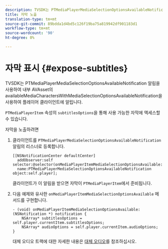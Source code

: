 ```yaml
---
description: TVSDK는 PTMediaPlayerMediaSelectionOptionsAvailableNotification 알림을 사용하여 내부 AVAsset의 availableMediaCharactersWithMediaSelectionOptionsAvailableNotification을 사용하여 플레이어 클라이언트에 알립니다.
title: 자막 노출
translation-type: tm+mt
source-git-commit: 89bdda1d4bd5c126f19ba75a819942df901183d1
workflow-type: tm+mt
source-wordcount: '90'
ht-degree: 0%

---
```



# 자막 표시 {#expose-subtitles}

TVSDK는 PTMediaPlayerMediaSelectionOptionsAvailableNotification 알림을 사용하여 내부 AVAsset의 availableMediaCharactersWithMediaSelectionOptionsAvailableNotification을 사용하여 플레이어 클라이언트에 알립니다.

`PTMediaPlayerItem` 속성의 `subtitlesOptions`을 통해 사용 가능한 자막에 액세스할 수 있습니다.

자막을 노출하려면

1. 클라이언트를 `PTMediaPlayerMediaSelectionOptionsAvailableNotification` 알림의 리스너로 등록합니다.

   ```
   [[NSNotificationCenter defaultCenter]  
     addObserver:self selector:@selector(onMediaPlayerItemMediaSelectionOptionsAvailable:)  
     name:PTMediaPlayerMediaSelectionOptionsAvailableNotification object:self.player];
   ```

   클라이언트가 이 알림을 받으면 자막이 `PTMediaPlayerItem`에서 준비됩니다.
1. 다음 예제와 유사한 `onMediaPlayerItemMediaSelectionOptionsAvailable` 메서드를 구현합니다.

   ```
   - (void) onMediaPlayerItemMediaSelectionOptionsAvailable:(NSNotification *) notification { 
       NSArray* subtitlesOptions = self.player.currentItem.subtitlesOptions; 
       NSArray* audioOptions = self.player.currentItem.audioOptions; 
   }
   ```

   대체 오디오 트랙에 대한 자세한 내용은 [대체 오디오](../../alternate-audio/ios-3x-alternate-audio.md)를 참조하십시오.